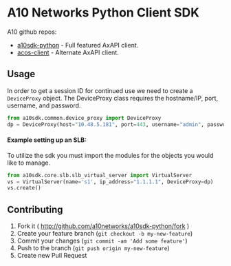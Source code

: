 # A10 Networks Python Client SDK

A10 github repos:

- [a10sdk-python](https://github.com/a10networks/a10sdk-python) - Full featured AxAPI client.
- [acos-client](https://github.com/a10networks/acos-client) - Alternate AxAPI client.

## Usage

In order to get a session ID for continued use we need to create a `DeviceProxy` object. The DeviceProxy class requires the hostname/IP, port, username, and password.

```python
from a10sdk.common.device_proxy import DeviceProxy
dp = DeviceProxy(host="10.48.5.181", port=443, username="admin", password="a10", use_https=False)
```

#### Example setting up an SLB:

To utilize the sdk you must import the modules for the objects you would like to manage.

```python
from a10sdk.core.slb.slb_virtual_server import VirtualServer
vs = VirtualServer(name='s1', ip_address="1.1.1.1", DeviceProxy=dp)
vs.create()
```

## Contributing

1. Fork it ( http://github.com/a10networks/a10sdk-python/fork )
2. Create your feature branch (`git checkout -b my-new-feature`)
3. Commit your changes (`git commit -am 'Add some feature'`)
4. Push to the branch (`git push origin my-new-feature`)
5. Create new Pull Request
